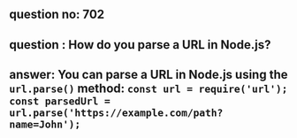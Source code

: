 
      
## question no: 702

## question : How do you parse a URL in Node.js?

## answer: You can parse a URL in Node.js using the `url.parse()` method: `const url = require('url'); const parsedUrl = url.parse('https://example.com/path?name=John');`
      